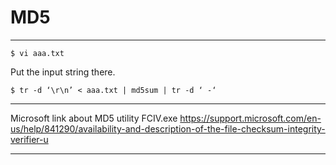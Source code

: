 # MD5

---

    $ vi aaa.txt
    
Put the input string there.    
    
    $ tr -d ‘\r\n’ < aaa.txt | md5sum | tr -d ‘ -‘
    
---

Microsoft link about MD5 utility FCIV.exe
https://support.microsoft.com/en-us/help/841290/availability-and-description-of-the-file-checksum-integrity-verifier-u

---
